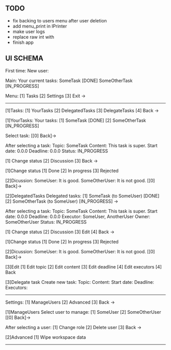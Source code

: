 ## TODO
- fix backing to users menu after user deletion
- add menu_print in IPrinter
- make user logs
- replace raw int with
- finish app

## UI SCHEMA

First time:
New user:

Main:
Your current tasks:
SomeTask [DONE]
SomeOtherTask [IN_PROGRESS]

Menu:
 [1] Tasks
 [2] Settings
 [3] Exit
 ->

------------------------

[1]Tasks:
 [1] YourTasks
 [2] DelegatedTasks
 [3] DelegateTasks
 [4] Back
 ->
 
[1]YourTasks:
 Your tasks:
 [1] SomeTask [DONE]
 [2] SomeOtherTask [IN_PROGRESS]

 Select task:
 [[0] Back]->
 
After selecting a task:
 Topic: SomeTask
 Content: This task is super.
 Start date: 0.0.0
 Deadline: 0.0.0
 Status: IN_PROGRESS
 
 [1] Change status
 [2] Discussion
 [3] Back
 ->

[1]Change status
 [1] Done
 [2] In progress
 [3] Rejected

[2]Dicussion:
 SomeUser: It is good.
 SomeOtherUser: It is not good.
 [[0] Back]->

[2]DelegatedTasks
 Delegated tasks:
 [1] SomeTask (to SomeUser) [DONE]
 [2] SomeOtherTask (to SomeUser) [IN_PROGRESS]
 ->

After selecting a task:
 Topic: SomeTask
 Content: This task is super.
 Start date: 0.0.0
 Deadline: 0.0.0
 Executor: SomeUser, AnotherUser
 Owner: SomeOtherUser
 Status: IN_PROGRESS
 
 [1] Change status
 [2] Discussion
 [3] Edit
 [4] Back
 ->

[1]Change status
 [1] Done
 [2] In progress
 [3] Rejected

[2]Dicussion:
 SomeUser: It is good.
 SomeOtherUser: It is not good.
 [[0] Back]->

[3]Edit
 [1] Edit topic
 [2] Edit content
 [3] Edit deadline
 [4] Edit executors
 [4] Back	

[3]Delegate task
 Create new task:
 Topic:
 Content:
 Start date:
 Deadline:
 Executors:

------------------------

Settings:
 [1] ManageUsers
 [2] Advanced
 [3] Back
 ->

[1]ManageUsers
 Select user to manage:
 [1] SomeUser
 [2] SomeOtherUser
 [[0] Back]->

After selecting a user:
 [1] Change role
 [2] Delete user
 [3] Back 
 ->

[2]Advanced
 [1] Wipe workspace data

------------------------